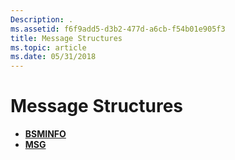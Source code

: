 ```yaml
---
Description: .
ms.assetid: f6f9add5-d3b2-477d-a6cb-f54b01e905f3
title: Message Structures
ms.topic: article
ms.date: 05/31/2018
---
```


# Message Structures

-   [**BSMINFO**](https://msdn.microsoft.com/en-us/library/ms644957(v=VS.85).aspx)
-   [**MSG**](https://msdn.microsoft.com/en-us/library/ms644958(v=VS.85).aspx)

 

 



